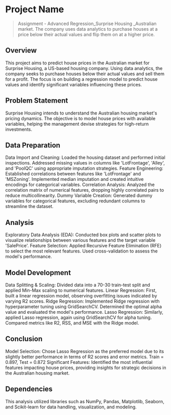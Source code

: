 # Project Name
> Assignment - Advanced Regression_Surprise Housing _Australian market. 
The company uses data analytics to purchase houses at a price below their actual values and flip them on at a higher price.


## Overview
This project aims to predict house prices in the Australian market for Surprise Housing, a US-based housing company. Using data analytics, the company seeks to purchase houses below their actual values and sell them for a profit. 
The focus is on building a regression model to predict house values and identify significant variables influencing these prices.

## Problem Statement
Surprise Housing intends to understand the Australian housing market's pricing dynamics. 
The objective is to model house prices with available variables, helping the management devise strategies for high-return investments.

## Data Preparation
Data Import and Cleaning: Loaded the housing dataset and performed initial inspections. Addressed missing values in columns like 'LotFrontage', 'Alley', and 'PoolQC' using appropriate imputation strategies.
Feature Engineering: Established correlations between features like 'LotFrontage' and 'MSZoning'. Implemented median imputation and created intuitive encodings for categorical variables.
Correlation Analysis: Analyzed the correlation matrix of numerical features, dropping highly correlated pairs to reduce multicollinearity.
Dummy Variable Creation: Generated dummy variables for categorical features, excluding redundant columns to streamline the dataset.

## Analysis
Exploratory Data Analysis (EDA): Conducted box plots and scatter plots to visualize relationships between various features and the target variable 'SalePrice'.
Feature Selection: Applied Recursive Feature Elimination (RFE) to select the most relevant features. Used cross-validation to assess the model's performance.

## Model Development
Data Splitting & Scaling: Divided data into a 70-30 train-test split and applied Min-Max scaling to numerical features.
Linear Regression: First, built a linear regression model, observing overfitting issues indicated by varying R2 scores.
Ridge Regression: Implemented Ridge regression with hyperparameter tuning using GridSearchCV. Determined the optimal alpha value and evaluated the model's performance.
Lasso Regression: Similarly, applied Lasso regression, again using GridSearchCV for alpha tuning. Compared metrics like R2, RSS, and MSE with the Ridge model.


## Conclusion
Model Selection: Chose Lasso Regression as the preferred model due to its slightly better performance in terms of R2 scores and error metrics. Train = 0.897, Test = 0.872
Significant Features: Identified the most influential features impacting house prices, providing insights for strategic decisions in the Australian housing market.

## Dependencies
This analysis utilized libraries such as NumPy, Pandas, Matplotlib, Seaborn, and Scikit-learn for data handling, visualization, and modeling.